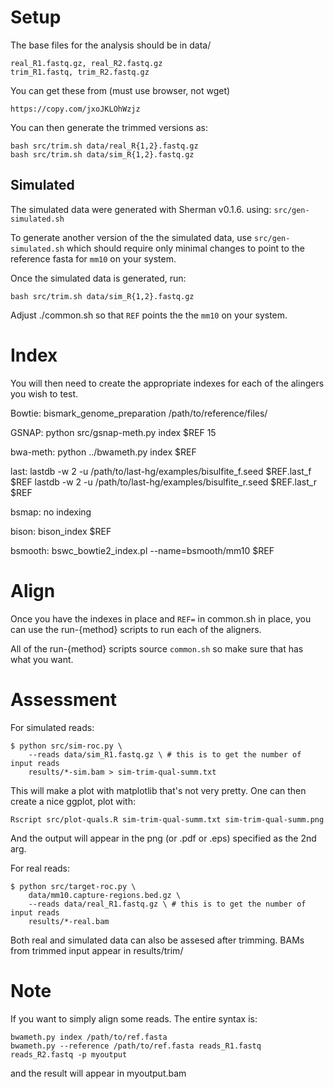 Setup
=====

The base files for the analysis should be in data/

    real_R1.fastq.gz, real_R2.fastq.gz
    trim_R1.fastq, trim_R2.fastq.gz

You can get these from (must use browser, not wget)

    https://copy.com/jxoJKLOhWzjz

You can then generate the trimmed versions as:

    bash src/trim.sh data/real_R{1,2}.fastq.gz 
    bash src/trim.sh data/sim_R{1,2}.fastq.gz 


Simulated
---------

The simulated data were generated with Sherman v0.1.6. using:
`src/gen-simulated.sh`

To generate another version of the the simulated data, use
`src/gen-simulated.sh` which should require only minimal changes to point to the
reference fasta for `mm10` on your system.


Once the simulated data is generated, run:

    bash src/trim.sh data/sim_R{1,2}.fastq.gz 

Adjust ./common.sh so that `REF` points the the `mm10` on your system.

Index
=====
You will then need to create the appropriate indexes for each of the
alingers you wish to test.

Bowtie:
    bismark_genome_preparation /path/to/reference/files/

GSNAP:
    python src/gsnap-meth.py index $REF 15

bwa-meth:
    python ../bwameth.py index $REF

last:
    lastdb -w 2 -u /path/to/last-hg/examples/bisulfite_f.seed $REF.last_f $REF 
    lastdb -w 2 -u /path/to/last-hg/examples/bisulfite_r.seed $REF.last_r $REF

bsmap:
    no indexing

bison:
    bison_index $REF

bsmooth:
    bswc_bowtie2_index.pl --name=bsmooth/mm10 $REF

Align
=====

Once you have the indexes in place and `REF=` in common.sh in place, you can
use the run-{method} scripts to run each of the aligners.

All of the run-{method} scripts source `common.sh` so make sure that has
what you want.

Assessment
==========

For simulated reads:

    $ python src/sim-roc.py \
        --reads data/sim_R1.fastq.gz \ # this is to get the number of input reads
        results/*-sim.bam > sim-trim-qual-summ.txt

This will make a plot with matplotlib that's not very pretty. One can then create
a nice ggplot, plot with:

    Rscript src/plot-quals.R sim-trim-qual-summ.txt sim-trim-qual-summ.png

And the output will appear in the png (or .pdf or .eps) specified as the 2nd arg.
    

For real reads:

    $ python src/target-roc.py \
        data/mm10.capture-regions.bed.gz \
        --reads data/real_R1.fastq.gz \ # this is to get the number of input reads
        results/*-real.bam

Both real and simulated data can also be assesed after trimming.
BAMs from trimmed input appear in results/trim/

Note
====

If you want to simply align some reads. The entire syntax is:

    bwameth.py index /path/to/ref.fasta
    bwameth.py --reference /path/to/ref.fasta reads_R1.fastq reads_R2.fastq -p myoutput

and the result will appear in myoutput.bam


